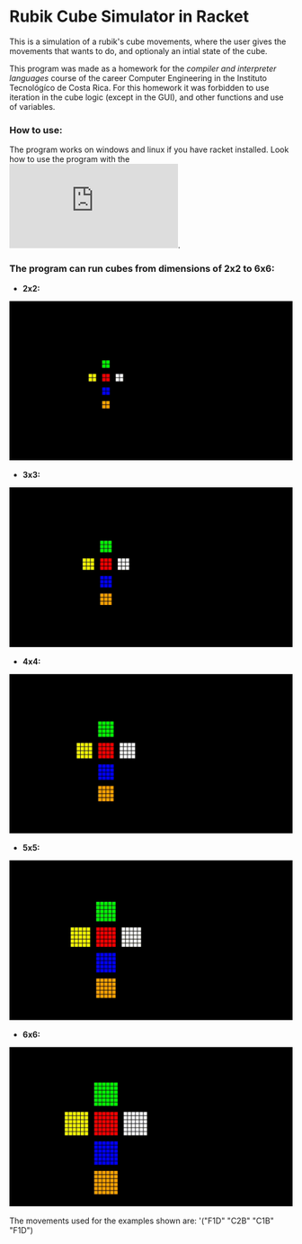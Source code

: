 # Rubik Cube Simulator in Racket

This is a simulation of a rubik's cube movements, where the user gives the movements that wants to do, and optionaly an intial state of the cube. 

This program was made as a homework for the *compiler and interpreter languages* course of the career Computer Engineering in the Instituto Tecnológíco de Costa Rica. For this homework it was forbidden to use iteration in the cube logic (except in the GUI), and other functions and use of variables.

### How to use:
The program works on windows and linux if you have racket installed. Look how to use the program with the ![user manual](https://github.com/CAMANEM/Rubik-Cube-Simulator-in-Racket/blob/main/docs/Manual%20de%20Usuario.pdf).

### The program can run cubes from dimensions of 2x2 to 6x6:

* **2x2:**

![A](https://github.com/CAMANEM/Rubik-Cube-Simulator-in-Racket/blob/main/docs/gifs/2X2.gif)

* **3x3:**

![A](https://github.com/CAMANEM/Rubik-Cube-Simulator-in-Racket/blob/main/docs/gifs/3X3.gif)

* **4x4:**

![A](https://github.com/CAMANEM/Rubik-Cube-Simulator-in-Racket/blob/main/docs/gifs/4X4.gif)

* **5x5:**

![A](https://github.com/CAMANEM/Rubik-Cube-Simulator-in-Racket/blob/main/docs/gifs/5X5.gif)

* **6x6:**

![A](https://github.com/CAMANEM/Rubik-Cube-Simulator-in-Racket/blob/main/docs/gifs/6X6.gif)

The movements used for the examples shown are: '("F1D" "C2B" "C1B" "F1D")
